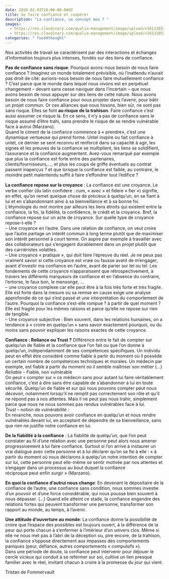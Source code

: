 ```yaml
---
date: 2020-02-03T20:00:00.000Z
title: Se faire confiance et coopérer
description: "La confiance, un concept mou ? "
images:
  - https://res.cloudinary.com/qualia-management/image/upload/v1612185246/tdf/randy-fath-ymf4_9y9s_a-unsplash_orig_rkp6ti.jpg
  - https://res.cloudinary.com/qualia-management/image/upload/v1612185241/tdf/aubrey-odom-t1l9q5g7eiq-unsplash_omisds.jpg
categories: " food4thought"
---
```


Nos activités de travail se caractérisent par des interactions et échanges d’information toujours plus intenses, fondés sur des liens de confiance.

**Pas de confiance sans risque**: Pourquoi avons-nous besoin de nous faire confiance ? Imaginez un monde totalement prévisible, où l’inattendu n’aurait pas droit de cité: aurions-nous besoin de nous faire mutuellement confiance ? C’est parce que le monde dans lequel nous vivons est en perpétuel changement – devant sans cesse naviguer dans l’incertain – que nous avons besoin de nous appuyer sur des liens de cette nature. Nous avons besoin de nous faire confiance pour nous projeter dans l’avenir, pour bâtir un projet commun. Or ces alliances que nous tissons, bien sûr, ne sont pas sans risque. Elles se font **au risque de la trahison**. Faire confiance c’est aussi assumer ce risque là. En ce sens, il n’y a pas de confiance sans le risque assumé d’être trahi, sans prendre le risque de se rendre vulnérable face à autrui (Marzano).  
Quand le ciment de la confiance commence à « prendre», c’est une dynamique vertueuse qui prend forme. Untel inspire ou fait confiance à untel, ce dernier se sent reconnu et renforcé dans sa capacité à agir, les signes et les preuves de la confiance se multiplient, les liens se solidifient, l’assurance et la confiance augmentent. Avez-vous remarqué par exemple que plus la confiance est forte entre des partenaires, clients/fournisseurs,…, et plus les coups de griffe éventuels au contrat passent inaperçus ? et que lorsque la confiance est faible, au contraire, le moindre petit malentendu suffit à faire s’effondrer tout l’édifice ?

**La confiance repose sur la croyance** : La conﬁance est une croyance. Le verbe confier (du latin confidere : cum, « avec » et fidere « fier ») signifie, en effet, qu’on remet quelque chose de précieux à quelqu’un, en se fiant à lui et en s’abandonnant ainsi à sa bienveillance et à sa bonne foi. L’étymologie du mot montre par ailleurs les liens étroits qui existent entre la confiance, la foi, la fidélité, la confidence, le crédit et la croyance. Bref, la confiance repose sur un acte de croyance. Sur quelle type de croyance repose-t-elle ?  
– Une croyance en l’autre. Dans une relation de confiance, on veut croire que l’autre partage un intérêt commun à long terme plutôt que de maximiser son intérêt personnel à court terme. On aspire par exemple à travailler avec des collaborateurs qui s’engagent durablement dans un projet plutôt que des carriéristes volatiles.  
– Une croyance « pratique », qui doit faire l‘épreuve du réel. Je ne peux pas vraiment savoir si cette croyance est vraie ou fausse avant de m’engager, avant d’investir ma confiance en l’autre, avant de parier sur tel ou tel. Les fondements de cette croyance n’apparaissent que rétrospectivement, à travers les différents marqueurs de confiance et en l’absence du contraire, l’entorse, le faux bon, le mensonge, …  
– une croyance complexe car elle peut être à la fois très forte et très fragile. Elle est forte dans la mesure où sa remise en cause exige une analyse approfondie de ce qui s’est passé et une interprétation du comportement de l’autre. Pourquoi la confiance s’est-elle rompue ? à partir de quel moment ? Elle est fragile pour les mêmes raisons et parce qu’elle ne repose sur rien de tangible.  
– Une croyance subjective : Bien souvent, dans les relations humaines, on a tendance à « croire en quelqu’un » sans savoir exactement pourquoi, ou du moins sans pouvoir expliquer les raisons exactes de cette croyance.

**Confiance : Reliance ou Trust ?** Différence entre le fait de compter sur quelqu’un de fiable et la confiance que l’on fait ou que l’on donne à quelqu’un, indépendamment de ses compétences spécifiques. Un individu peut en effet être considéré comme fiable à partir du moment où il possède un certain nombre de compétences techniques et morales. Un médecin par exemple, est fiable à partir du moment où il semble maîtriser son métier (…)  
_Reliable_ – Fiable, non vulnérable  
On peut « compter sur » ce médecin sans pour autant lui faire véritablement confiance, c’est à dire sans être capable de s’abandonner à lui en toute sécurité. Quelqu’un de fiable et sur qui nous pouvons compter peut nous décevoir, notamment lorsqu’il ne remplit pas correctement son rôle et qu’il ne répond pas à nos attentes. Mais il ne peut pas nous trahir, simplement parce que nous ne nous sommes pas rendus vulnérables face à lui.  
_Trust_ – notion de vulnérabilité :  
En revanche, nous pouvons avoir confiance en quelqu’un et nous rendre vulnérables devant lui, en acceptant de dépendre de sa bienveillance, sans que rien ne justifie notre confiance en lui.

**De la fiabilité à la confiance** : La fiabilité de quelqu’un, que l’on peut constater au fil d’une relation avec une personne peut alors nous amener progressivement à lui faire confiance. Surtout si l’on arrive à instaurer un vrai dialogue avec cette personne et à lui déclarer qu’on se fie à elle : « à partir du moment où nous déclarons à quelqu’un notre intention de compter sur lui, cette personne peut elle-même se sentir motivée par nos attentes et s’engager dans un processus au bout duquel la confiance  
réciproque peut enfin surgir » (Marzano).

**En quoi la confiance d’autrui nous change**: En devenant le dépositaire de la confiance de l’autre, une confiance sans condition, nous sommes investie d’un pouvoir et d’une force considérable, qui nous pousse bien souvent à nous dépasser. (…) Quand elle atteint ce stade, la confiance engendre des relations fortes qui peuvent transformer une personne, transformer son rapport au monde, au temps, à l’avenir.

**Une attitude d’ouverture au monde**: La confiance donne la possibilité de croire que l’espace des possibles est toujours ouvert, à la différence de la peur qui porte chacun à s’enfermer à l’intérieur d’un univers clos. Même si elle ne nous met pas à l’abri de la déception ou, pire encore, de la trahison, la confiance s’oppose directement aux impasses des comportements paniques (peur, défiance, autres comportements « compulsifs »).  
Dans une période de doute, la confiance peut intervenir pour déjouer le cercle vicieux qui conduit à se refermer sur soi, cultive un lien presque familier avec le réel, invitant chacun à croire à la promesse du jour qui vient.

Tristan de Fommervault
